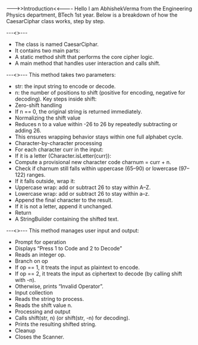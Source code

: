 --->>Introduction<<----
Hello I am AbhishekVerma from the Engineering Physics department, BTech 1st year. Below is a breakdown of how the CaesarCiphar class works, step by step.

---<<Class Structure>>---
- The class is named CaesarCiphar.
- It contains two main parts:
- A static method shift that performs the core cipher logic.
- A main method that handles user interaction and calls shift.


---<<The Shift Method>>---
This method takes two parameters:
- str: the input string to encode or decode.
- n: the number of positions to shift (positive for encoding, negative for decoding).
Key steps inside shift:
- Zero-shift handling
- If n == 0, the original string is returned immediately.
- Normalizing the shift value
- Reduces n to a value within -26 to 26 by repeatedly subtracting or adding 26.
- This ensures wrapping behavior stays within one full alphabet cycle.
- Character-by-character processing
- For each character curr in the input:
- If it is a letter (Character.isLetter(curr)):
- Compute a provisional new character code charnum = curr + n.
- Check if charnum still falls within uppercase (65–90) or lowercase (97–122) ranges.
- If it falls outside, wrap it:
- Uppercase wrap: add or subtract 26 to stay within A–Z.
- Lowercase wrap: add or subtract 26 to stay within a–z.
- Append the final character to the result.
- If it is not a letter, append it unchanged.
- Return
- A StringBuilder containing the shifted text.


---<<The Main Method>>---
This method manages user input and output:
- Prompt for operation
- Displays “Press 1 to Code and 2 to Decode”
- Reads an integer op.
- Branch on op
- If op == 1, it treats the input as plaintext to encode.
- If op == 2, it treats the input as ciphertext to decode (by calling shift with -n).
- Otherwise, prints “Invalid Operator”.
- Input collection
- Reads the string to process.
- Reads the shift value n.
- Processing and output
- Calls shift(str, n) (or shift(str, -n) for decoding).
- Prints the resulting shifted string.
- Cleanup
- Closes the Scanner.


